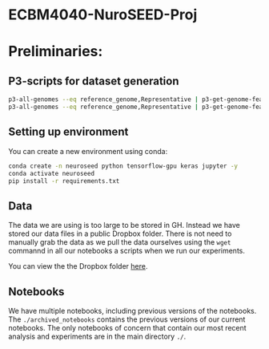 # ECBM4040-NuroSEED-Proj


# Preliminaries:

## P3-scripts for dataset generation
```bash
p3-all-genomes --eq reference_genome,Representative | p3-get-genome-features --eq "product,Phenylalanyl-tRNA synthetase alpha chain" --attr "patric_id,aa_sequence,na_sequence" > phes.tbl
p3-all-genomes --eq reference_genome,Representative | p3-get-genome-features --eq "product,Small Subunit Ribosomal RNA" --attr "patric_id,aa_sequence,na_sequence" > 16s.tbl
```

## Setting up environment
You can create a new environment using conda:
```bash
conda create -n neuroseed python tensorflow-gpu keras jupyter -y
conda activate neuroseed
pip install -r requirements.txt
```

## Data
The data we are using is too large to be stored in GH. Instead we have stored our data files in a public Dropbox folder. There is not need to manually grab the data as we pull the data ourselves using the `wget` commannd in all our notebooks a scripts when we run our experiments.

You can view the the Dropbox folder [here](https://www.dropbox.com/sh/18imo1x0ojqukeh/AAADw9nKVc-NNpYzjJh9zqE_a?dl=0). 

## Notebooks
We have multiple notebooks, including previous versions of the notebooks. The `./archived_notebooks` contains the previous versions of our current notebooks. The only notebooks of concern that contain our most recent analysis and experiments are in the main directory `./`.